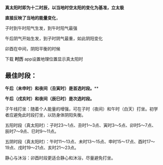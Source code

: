 

**真太阳时即为十二时辰，以当地时空太阳的变化为基准，立太极**

**直接反映了当地的能量变化**，

子时到午时阳气生发，到午时阳气最强

午后阴气开始生发，到子时阴气最重，如此阴阳变化

卯酉在中间，阴阳平衡的时候


下载 **时历** app设置地理位置显示真太阳时

## **最佳时段**：

**午后（未申时）和夜间（丑寅时）是首选时段。****

**午后（戌亥时）和夜间（辰巳时）是次选时段。**

子午线打坐：随着个人能量的增强，可在子时（夜间）和午时（白天）打坐。初学者应避免此时段打坐，以防身体阴阳失衡。

五阳时段（真太阳时）：子时23～1点、丑时1～3点、寅时3～5点、卯时5～7点、辰时7～9点、巳时9～11点。

五阴时段（真太阳时）：午时11～13点、未时13～15点、申时15～17点、酉时17～19点、戌时19～21点、亥时21～23点。

静心与沐浴：卯酉时段更适合静心和沐浴，尽量避免打坐。